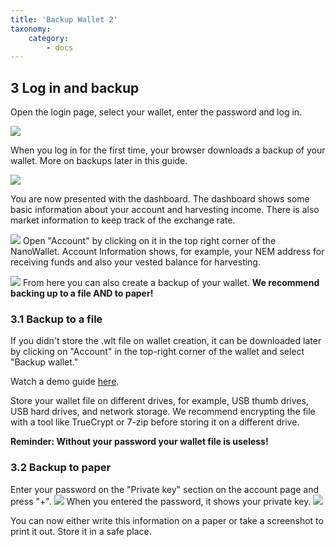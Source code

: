 ```yaml
---
title: 'Backup Wallet 2'
taxonomy:
    category:
        - docs
---
```


## 3 Log in and backup
Open the login page, select your wallet, enter the password and log in.  

![](http://imgur.com/qSNpre5.png)  

When you log in for the first time, your browser downloads a backup of your wallet. More on backups later in this guide.
 
![](http://imgur.com/nLMnMVz.png)  

You are now presented with the dashboard. The dashboard shows some basic information about your account and harvesting income. There is also market information to keep track of the exchange rate.
 
![](http://imgur.com/WjO2irv.png)
Open "Account" by clicking on it in the top right corner of the NanoWallet. Account Information shows, for example, your NEM address for receiving funds and also your vested balance for harvesting.
 
![](http://imgur.com/3c4Lm4T.png)
From here you can also create a backup of your wallet.
**We recommend backing up to a file AND to paper!**

### 3.1 Backup to a file
If you didn't store the .wlt file on wallet creation, it can be downloaded later by clicking on "Account" in the top-right corner of the wallet and select "Backup wallet."

Watch a demo guide [here](https://www.youtube.com/watch?v=MHa_KSXTsIA).
 
Store your wallet file on different drives, for example, USB thumb drives, USB hard drives, and network storage. We recommend encrypting the file with a tool like TrueCrypt or 7-zip before storing it on a different drive.
 
**Reminder: Without your password your wallet file is useless!**
### 3.2 Backup to  paper
Enter your password on the "Private key" section on the account page and press "+".
![](http://imgur.com/Ax9v7XZ.png)
When you entered the password, it shows your private key.
![](http://imgur.com/5WA9OAJ.png)
 
You can now either write this information on a paper or take a screenshot to print it out. Store it in a safe place.